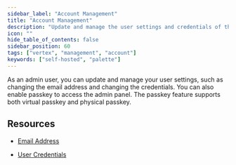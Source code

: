 ```yaml
---
sidebar_label: "Account Management"
title: "Account Management"
description: "Update and manage the user settings and credentials of the admin user."
icon: ""
hide_table_of_contents: false
sidebar_position: 60
tags: ["vertex", "management", "account"]
keywords: ["self-hosted", "palette"]
---
```



As an admin user, you can update and manage your user settings, such as changing the email address and changing the credentials. You can also enable passkey to access the admin panel. The passkey feature supports both virtual passkey and physical passkey. 



## Resources

- [Email Address](./email.md)

- [User Credentials](./credentials.md)